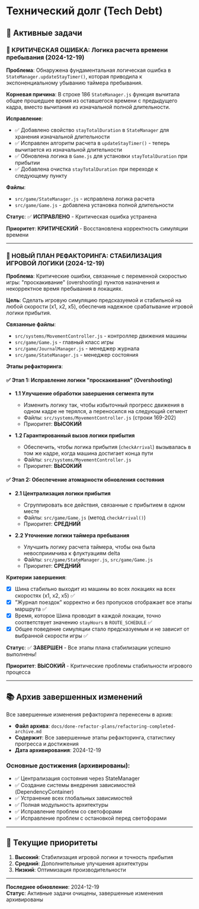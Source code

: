 # Технический долг (Tech Debt)

## 🔄 Активные задачи


### 🐛 КРИТИЧЕСКАЯ ОШИБКА: Логика расчета времени пребывания (2024-12-19)

**Проблема**: Обнаружена фундаментальная логическая ошибка в `StateManager.updateStayTimer()`, которая приводила к экспоненциальному убыванию таймера пребывания.

**Корневая причина**: В строке 186 `StateManager.js` функция вычитала общее прошедшее время из оставшегося времени с предыдущего кадра, вместо вычитания из изначальной полной длительности.

**Исправление**: 
- ✅ Добавлено свойство `stayTotalDuration` в `StateManager` для хранения изначальной длительности
- ✅ Исправлен алгоритм расчета в `updateStayTimer()` - теперь вычитается из изначальной длительности
- ✅ Обновлена логика в `Game.js` для установки `stayTotalDuration` при прибытии
- ✅ Добавлена очистка `stayTotalDuration` при переходе к следующему пункту

**Файлы**:
- `src/game/StateManager.js` - исправлена логика расчета
- `src/game/Game.js` - добавлена установка полной длительности

**Статус**: ✅ **ИСПРАВЛЕНО** - Критическая ошибка устранена

**Приоритет**: **КРИТИЧЕСКИЙ** - Восстановлена корректность симуляции времени

---

### 🎯 НОВЫЙ ПЛАН РЕФАКТОРИНГА: СТАБИЛИЗАЦИЯ ИГРОВОЙ ЛОГИКИ (2024-12-19)

**Проблема**: Критические ошибки, связанные с переменной скоростью игры: "проскакивание" (overshooting) пунктов назначения и некорректное время пребывания в локациях.

**Цель**: Сделать игровую симуляцию предсказуемой и стабильной на любой скорости (x1, x2, x5), обеспечив надежное срабатывание игровой логики прибытия.

**Связанные файлы**:
- `src/systems/MovementController.js` - контроллер движения машины
- `src/game/Game.js` - главный класс игры
- `src/game/JournalManager.js` - менеджер журнала
- `src/game/StateManager.js` - менеджер состояния

**Этапы рефакторинга**:

#### ✅ Этап 1: Исправление логики "проскакивания" (Overshooting)
- **1.1 Улучшение обработки завершения сегмента пути**
  - Изменить логику так, чтобы избыточный прогресс движения в одном кадре не терялся, а переносился на следующий сегмент
  - Файлы: `src/systems/MovementController.js` (строки 169-202)
  - Приоритет: **ВЫСОКИЙ**

- **1.2 Гарантированный вызов логики прибытия**
  - Обеспечить, чтобы логика прибытия (`checkArrival`) вызывалась в том же кадре, когда машина достигает конца пути
  - Файлы: `src/systems/MovementController.js`
  - Приоритет: **ВЫСОКИЙ**

#### ✅ Этап 2: Обеспечение атомарности обновления состояния
- **2.1 Централизация логики прибытия**
  - Сгруппировать все действия, связанные с прибытием в одном месте
  - Файлы: `src/game/Game.js` (метод `checkArrival()`)
  - Приоритет: **СРЕДНИЙ**

- **2.2 Уточнение логики таймера пребывания**
  - Улучшить логику расчета таймера, чтобы она была невосприимчива к флуктуациям delta
  - Файлы: `src/game/StateManager.js`, `src/game/Game.js`
  - Приоритет: **СРЕДНИЙ**

**Критерии завершения**:
- [x] Шина стабильно выходит из машины во всех локациях на всех скоростях (x1, x2, x5) ✅
- [x] "Журнал поездок" корректно и без пропусков отображает все этапы маршрута ✅
- [x] Время, которое Шина проводит в каждой локации, точно соответствует значению `stayHours` в `ROUTE_SCHEDULE` ✅
- [x] Общее поведение симуляции стало предсказуемым и не зависит от выбранной скорости игры ✅

**Статус**: ✅ **ЗАВЕРШЕН** - Все этапы плана стабилизации успешно выполнены!

**Приоритет**: **ВЫСОКИЙ** - Критические проблемы стабильности игрового процесса

---

## 📚 Архив завершенных изменений

Все завершенные изменения рефакторинга перенесены в архив:
- **Файл архива**: `docs/done-refactor-plans/refactoring-completed-archive.md`
- **Содержит**: Все завершенные этапы рефакторинга, статистику прогресса и достижения
- **Дата архивирования**: 2024-12-19

### Основные достижения (архивированы):
- ✅ Централизация состояния через StateManager
- ✅ Создание системы внедрения зависимостей (DependencyContainer)
- ✅ Устранение всех глобальных зависимостей
- ✅ Полная модульность архитектуры
- ✅ Исправление проблем со светофорами
- ✅ Исправление проблем с остановкой перед светофорами

---

## 🎯 Текущие приоритеты

1. **Высокий**: Стабилизация игровой логики и точность прибытия
2. **Средний**: Дополнительные улучшения архитектуры
3. **Низкий**: Оптимизация производительности

---

**Последнее обновление**: 2024-12-19  
**Статус**: Активные задачи очищены, завершенные изменения архивированы
